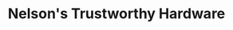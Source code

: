 ---
title: "Nelson's Trustworthy Hardware"
url: /arpin/nelsons-trustworthy-hardware/
shop: hardware
---